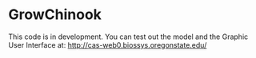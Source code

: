 # GrowChinook

This code is in development. You can test out the model and the Graphic User Interface at: http://cas-web0.biossys.oregonstate.edu/
